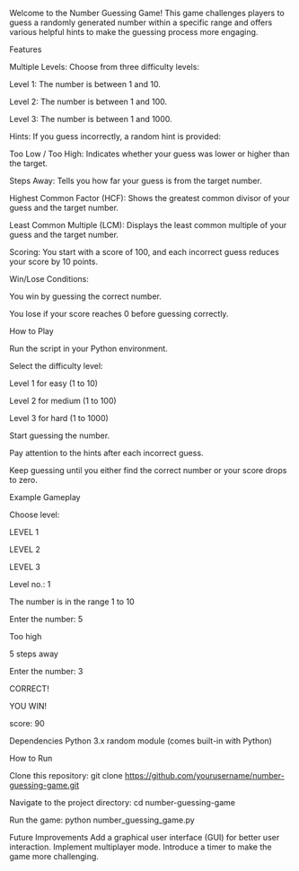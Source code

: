 Welcome to the Number Guessing Game! This game challenges players to guess a randomly generated number within a specific range and offers various helpful hints to make the guessing process more engaging.


Features

Multiple Levels: 
Choose from three difficulty levels:

Level 1: The number is between 1 and 10.

Level 2: The number is between 1 and 100.

Level 3: The number is between 1 and 1000.

Hints: If you guess incorrectly, a random hint is provided:

Too Low / Too High: Indicates whether your guess was lower or higher than the target.

Steps Away: Tells you how far your guess is from the target number.

Highest Common Factor (HCF): Shows the greatest common divisor of your guess and the target number.

Least Common Multiple (LCM): Displays the least common multiple of your guess and the target number.

Scoring: You start with a score of 100, and each incorrect guess reduces your score by 10 points.


Win/Lose Conditions:

You win by guessing the correct number.

You lose if your score reaches 0 before guessing correctly.


How to Play

Run the script in your Python environment.

Select the difficulty level:

Level 1 for easy (1 to 10)

Level 2 for medium (1 to 100)

Level 3 for hard (1 to 1000)

Start guessing the number.

Pay attention to the hints after each incorrect guess.

Keep guessing until you either find the correct number or your score drops to zero.



Example Gameplay

Choose level:

LEVEL 1

LEVEL 2

LEVEL 3

Level no.: 1

The number is in the range 1 to 10

Enter the number: 5

Too high

5 steps away

Enter the number: 3

CORRECT!

YOU WIN!

score: 90


Dependencies
Python 3.x
random module (comes built-in with Python)


How to Run

Clone this repository:
git clone https://github.com/yourusername/number-guessing-game.git

Navigate to the project directory:
cd number-guessing-game

Run the game:
python number_guessing_game.py

Future Improvements
Add a graphical user interface (GUI) for better user interaction.
Implement multiplayer mode.
Introduce a timer to make the game more challenging.
